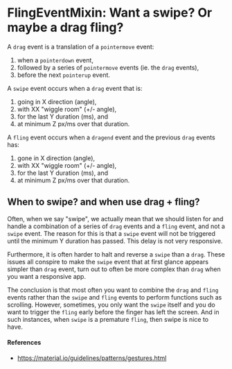 # FlingEventMixin: Want a swipe? Or maybe a drag fling? 

A `drag` event is a translation of a `pointermove` event:
1. when a `pointerdown` event,
2. followed by a series of `pointermove` events (ie. the `drag` events),
3. before the next `pointerup` event.

A `swipe` event occurs when a `drag` event that is:
1. going in X direction (angle), 
2. with XX "wiggle room" (+/- angle),
3. for the last Y duration (ms), and
4. at minimum Z px/ms over that duration.

A `fling` event occurs when a `dragend` event and the previous `drag` events has:
1. gone in X direction (angle), 
2. with XX "wiggle room" (+/- angle),
3. for the last Y duration (ms), and
4. at minimum Z px/ms over that duration.

## When to swipe? and when use drag + fling?

Often, when we say "swipe", we actually mean that we should listen for and handle 
a combination of a series of `drag` events and a `fling` event, and not a `swipe` event. 
The reason for this is that a `swipe` event will not be triggered until the minimum Y 
duration has passed. This delay is not very responsive.

Furthermore, it is often harder to halt and reverse a `swipe` than a `drag`. 
These issues all conspire to make the `swipe` event that 
at first glance appears simpler than `drag` event, turn out to often be more complex than `drag`
when you want a responsive app.

The conclusion is that most often you want to combine the `drag` and `fling` events 
rather than the `swipe` and `fling` events to perform functions such as scrolling. 
However, sometimes, you only want the `swipe` itself and you do want to trigger the `fling` early 
before the finger has left the screen. And in such instances, when `swipe` is a 
premature `fling`, then swipe is nice to have.

#### References
* https://material.io/guidelines/patterns/gestures.html
